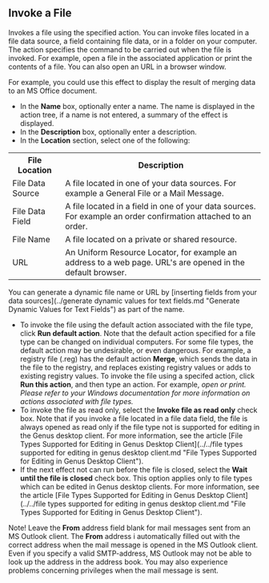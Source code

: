 ## Invoke a File

Invokes a file using the specified action. You can invoke files located in a file data source, a field containing file data, or in a folder on your computer. The action specifies the command to be carried out when the file is invoked. For example, open a file in the associated application or print the contents of a file. You can also open an URL in a browser window.

For example, you could use this effect to display the result of merging data to an MS Office document.

*   In the **Name** box, optionally enter a name. The name is displayed in the action tree, if a name is not entered, a summary of the effect is displayed.
*   In the **Description** box, optionally enter a description.
*   In the **Location** section, select one of the following:

<table style="WIDTH: 100%">

<tbody>

<tr>

<th>File Location</th>

<th>Description</th>

</tr>

<tr>

<td>File Data Source</td>

<td>A file located in one of your data sources. For example a General File or a Mail Message.</td>

</tr>

<tr>

<td>File Data Field</td>

<td>A file located in a field in one of your data sources. For example an order confirmation attached to an order.</td>

</tr>

<tr>

<td>File Name</td>

<td>A file located on a private or shared resource.</td>

</tr>

<tr>

<td>URL</td>

<td>An Uniform Resource Locator, for example an address to a web page. URL's are opened in the default browser.</td>

</tr>

</tbody>

</table>

You can generate a dynamic file name or URL by [inserting fields from your data sources](../generate dynamic values for text fields.md "Generate Dynamic Values for Text Fields") as part of the name.

*   To invoke the file using the default action associated with the file type, click **Run default action**. Note that the default action specified for a file type can be changed on individual computers. For some file types, the default action may be undesirable, or even dangerous. For example, a registry file (.reg) has the default action **Merge**, which sends the data in the file to the registry, and replaces existing registry values or adds to existing registry values. To invoke the file using a specifed action, click **Run this action**, and then type an action. For example, <span style="FONT-STYLE: italic">open or <span style="FONT-STYLE: italic">print. Please refer to your Windows documentation for more information on actions associated with file types.
*   To invoke the file as read only, select the **Invoke file as read only** check box. Note that if you invoke a file located in a file data field, the file is always opened as read only if the file type not is supported for editing in the Genus desktop client. For more information, see the article [File Types Supported for Editing in Genus Desktop Client](../../file types supported for editing in genus desktop client.md "File Types Supported for Editing in Genus Desktop Client").
*   If the next effect not can run before the file is closed, select the **Wait until the file is closed** check box. This option applies only to file types which can be edited in Genus desktop clients. For more information, see the article [File Types Supported for Editing in Genus Desktop Client](../../file types supported for editing in genus desktop client.md "File Types Supported for Editing in Genus Desktop Client").

Note! Leave the **From** address field blank for mail messages sent from an MS Outlook client. The **From** address i automatically filled out with the correct address when the mail message is opened in the MS Outlook client. Even if you specify a valid SMTP-address, MS Outlook may not be able to look up the address in the address book. You may also experience problems concerning privileges when the mail message is sent.